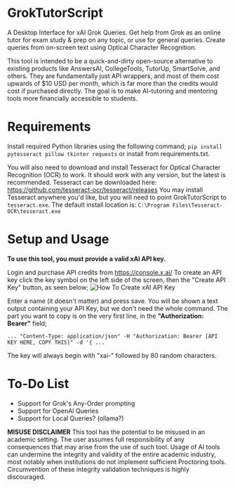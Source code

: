 # GrokTutorScript
A Desktop Interface for xAI Grok Queries. Get help from Grok as an online tutor for exam study &amp; prep on any topic, or use for general queries. Create queries from on-screen text using Optical Character Recognition.

This tool is intended to be a quick-and-dirty open-source alternative to existing products like AnswersAI, CollegeTools, TutorUp, SmartSolve, and others. They are fundamentally just API wrappers, and most of them cost upwards of $10 USD per month, which is far more than the credits would cost if purchased directly. The goal is to make AI-tutoring and mentoring tools more financially accessible to students.

# Requirements
Install required Python libraries using the following command;
```pip install pytesseract pillow tkinter requests```
or install from requirements.txt.

You will also need to download and install Tesseract for Optical Character Recognition (OCR) to work. It should work with any version, but the latest is recommended.
Tesseract can be downloaded here: https://github.com/tesseract-ocr/tesseract/releases
You may install Tesseract anywhere you'd like, but you will need to point GrokTutorScript to ```tesseract.exe```.
The default install location is: ```C:\Program Files\Tesseract-OCR\tesseract.exe```

# Setup and Usage
**To use this tool, you must provide a valid xAI API key.**

Login and purchase API credits from https://console.x.ai/
To create an API key click the key symbol on the left side of the screen, then the "Create API Key" button, as seen below;
![How To Create xAI API Key](./images/xAI-Create-Key.png "How To Create xAI API Key")

Enter a name (it doesn't matter) and press save. You will be shown a text output containing your API Key, but we don't need the whole command.
The part you want to copy is on the very first line, in the **"Authorization: Bearer"** field;
```
... "Content-Type: application/json" -H "Authorization: Bearer [API KEY HERE, COPY THIS]" -d '{ ...
```
The key will always begin with "xai-" followed by 80 random characters.

# To-Do List
- Support for Grok's Any-Order prompting
- Support for OpenAI Queries
- Support for Local Queries? (ollama?)

**MISUSE DISCLAIMER**
This tool has the potential to be misused in an academic setting. The user assumes full responsibility of any consequences that may arise from the use of such tool. Usage of AI tools can undermine the integrity and validity of the entire academic industry, most notably when institutions do not implement sufficient Proctoring tools. Circumvention of these integrity validation techniques is highly discouraged.
